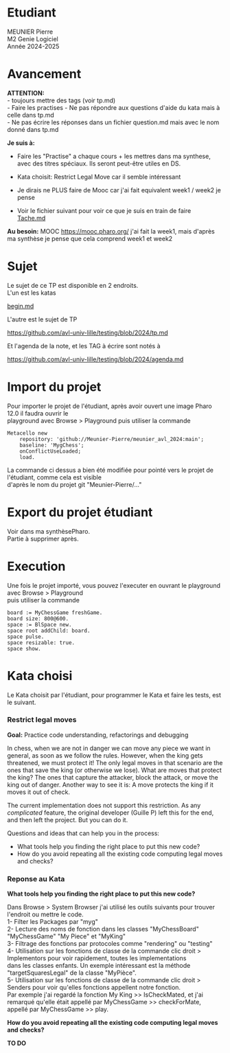 


# Etudiant       

MEUNIER Pierre      
M2 Genie Logiciel     
Année 2024-2025     

# Avancement  

**ATTENTION:**    
    - toujours mettre des tags (voir tp.md)    
	- Faire les practises
	- Ne pas répondre aux questions d'aide du kata mais à celle dans tp.md     
	- Ne pas écrire les réponses dans un fichier question.md mais avec le nom donné dans tp.md     

**Je suis à:**    

- Faire les "Practise" a chaque cours + les mettres dans ma synthese, avec des titres spéciaux. Ils seront peut-être utiles en DS.       

- Kata choisit: Restrict Legal Move car il semble intéressant    
- Je dirais ne PLUS faire de Mooc car j'ai fait equivalent week1 / week2 je pense       
- Voir le fichier suivant pour voir ce que je suis en train de faire                              
[Tache.md](./Tache.md)     

**Au besoin:**
    MOOC https://mooc.pharo.org/  j'ai fait la week1, mais d'après ma synthèse je pense que
	    cela comprend week1 et week2

# Sujet    

Le sujet de ce TP est disponible en 2 endroits.     
L'un est les katas   

[begin.md](./begin.md)   

L'autre est le sujet de TP   

https://github.com/avl-univ-lille/testing/blob/2024/tp.md   

Et l'agenda de la note, et les TAG à écrire sont notés à    

https://github.com/avl-univ-lille/testing/blob/2024/agenda.md    



# Import du projet     

Pour importer le projet de l'étudiant, après avoir ouvert  une image Pharo 12.0 il faudra ouvrir le    
playground avec Browse > Playground puis utiliser la commande

```
Metacello new
	repository: 'github://Meunier-Pierre/meunier_avl_2024:main';
	baseline: 'MygChess';
	onConflictUseLoaded;
	load.
```

La commande ci dessus a bien été modifiée pour pointé vers le projet de l'étudiant, comme cela est visible    
d'après le nom du projet git "Meunier-Pierre/..."      


# Export du projet étudiant   

Voir dans ma synthèsePharo.     
Partie à supprimer après.    

# Execution

Une fois le projet importé, vous pouvez l'executer en ouvrant le playground avec Browse > Playground     
puis utiliser la commande     

```
board := MyChessGame freshGame.
board size: 800@600.
space := BlSpace new.
space root addChild: board.
space pulse.
space resizable: true.
space show.
```

# Kata choisi   

Le Kata choisit par l'étudiant, pour programmer le Kata et faire les tests, est le suivant.

### Restrict legal moves

**Goal:** Practice code understanding, refactorings and debugging

In chess, when we are not in danger we can move any piece we want in general, as soon as we follow the rules.
However, when the king gets threatened, we must protect it!
The only legal moves in that scenario are the ones that save the king (or otherwise we lose).
What are moves that protect the king? The ones that capture the attacker, block the attack, or move the king out of danger.
Another way to see it is: A move protects the king if it moves it out of check.

The current implementation does not support this restriction.
As any *complicated* feature, the original developer (Guille P) left this for the end, and then left the project.
But you can do it.

Questions and ideas that can help you in the process:
- What tools help you finding the right place to put this new code?
- How do you avoid repeating all the existing code computing legal moves and checks?

### Reponse au Kata   

**What tools help you finding the right place to put this new code?**     

Dans Browse > System Browser j'ai utilisé les outils suivants pour trouver l'endroit ou mettre le code.    
1- Filter les Packages par "myg"     
2- Lecture des noms de fonction dans les classes "MyChessBoard" "MyChessGame" "My Piece" et "MyKing"    
3- Filtrage des fonctions par protocoles comme "rendering" ou "testing"       
4- Utilisation sur les fonctions de classe de la commande clic droit > Implementors pour voir rapidement, toutes les implementations   
     dans les classes enfants. Un exemple intéressant est la méthode "targetSquaresLegal" de la classe "MyPièce".    
5- Utilisation sur les fonctions de classe de la commande clic droit > Senders pour voir qu'elles fonctions appellent notre fonction.    
     Par exemple j'ai regardé la fonction My King >> IsCheckMated, et j'ai remarqué qu'elle était appellé par MyChessGame >> checkForMate,    
	 appellé par MyChessGame >> play.    


**How do you avoid repeating all the existing code computing legal moves and checks?**      

**TO DO**     


 



     
   

